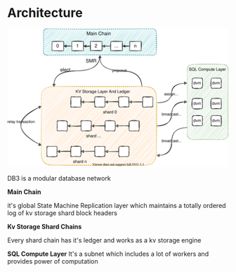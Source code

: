 # Architecture


![arch](images/arch.svg)

DB3 is a modular database network

**Main Chain**

it's global State Machine Replication layer which maintains a totally ordered log of kv storage shard block headers

**Kv Storage Shard Chains**

Every shard chain has it's ledger and works as a kv storage engine

**SQL Compute Layer**
It's a subnet which includes a lot of workers and provides power of computation